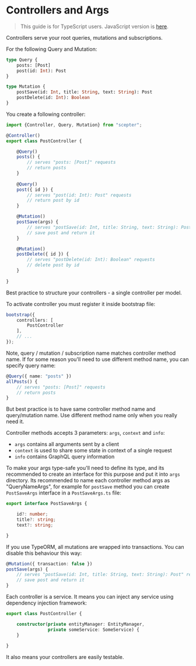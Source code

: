 # Controllers and Args

> This guide is for TypeScript users. JavaScript version is [here](../javascript/controllers-and-args.md).

Controllers serve your root queries, mutations and subscriptions.

For the following Query and Mutation:

```graphql
type Query {
    posts: [Post]
    post(id: Int): Post
}

type Mutation {
    postSave(id: Int, title: String, text: String): Post
    postDelete(id: Int): Boolean
}
```

You create a following controller:

```typescript
import {Controller, Query, Mutation} from "scepter";

@Controller()
export class PostController {

    @Query()
    posts() {
        // serves "posts: [Post]" requests
        // return posts
    }
    
    @Query()
    post({ id }) {
        // serves "post(id: Int): Post" requests
        // return post by id
    }

    @Mutation()
    postSave(args) {
        // serves "postSave(id: Int, title: String, text: String): Post"
        // save post and return it
    }

    @Mutation()
    postDelete({ id }) {
        // serves "postDelete(id: Int): Boolean" requests
        // delete post by id 
    }
    
}
```

Best practice to structure your controllers - a single controller per model.

To activate controller you must register it inside bootstrap file:

```typescript
bootstrap({
    controllers: [
        PostController
    ],
    // ...
});
```

Note, query / mutation / subscription name matches controller method name.
If for some reason you'll need to use different method name, you can specify query name:

```typescript
@Query({ name: "posts" })
allPosts() {
    // serves "posts: [Post]" requests
    // return posts
}
```

But best practice is to have same controller method name and query/mutation name.
Use different method name only when you really need it.

Controller methods accepts 3 parameters: `args`, `context` and `info`:

* `args` contains all arguments sent by a client
* `context` is used to share some state in context of a single request
* `info` contains GraphQL query information

To make your args type-safe you'll need to define its type, 
and its recommended to create an interface for this purpose and put it into `args` directory.
Its recommended to name each controller method args as "QueryNameArgs", 
for example for `postSave` method you can create `PostSaveArgs` interface in a `PostSaveArgs.ts` file:

```typescript
export interface PostSaveArgs {

    id?: number;
    title?: string;
    text?: string;

}
```

If you use TypeORM, all mutations are wrapped into transactions.
You can disable this behaviour this way:

```typescript
@Mutation({ transaction: false })
postSave(args) {
    // serves "postSave(id: Int, title: String, text: String): Post" requests
    // save post and return it
}
```

Each controller is a service. 
It means you can inject any service using dependency injection framework:

```typescript
export class PostController {

    constructor(private entityManager: EntityManager, 
                private someService: SomeService) {
    }
    
}
```

It also means your controllers are easily testable.